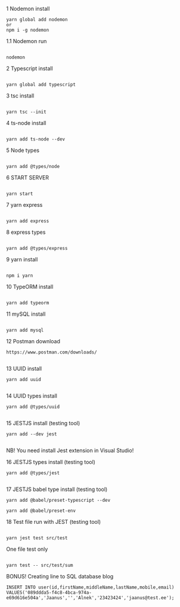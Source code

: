 1 Nodemon install

```
yarn global add nodemon
or
npm i -g nodemon
```

1.1 Nodemon run

```

nodemon

```

2 Typescript install

```

yarn global add typescript

```

3 tsc install

```

yarn tsc --init

```

4 ts-node install

```

yarn add ts-node --dev

```

5 Node types

```

yarn add @types/node

```

6 START SERVER

```

yarn start

```

7 yarn express

```

yarn add express

```

8 express types

```

yarn add @types/express

```

9 yarn install

```

npm i yarn

```

10 TypeORM install

```

yarn add typeorm

```

11 mySQL install

```

yarn add mysql

```

12 Postman download

```
https://www.postman.com/downloads/


```

13 UUID install

```
yarn add uuid


```

14 UUID types install

```
yarn add @types/uuid


```

15 JESTJS install (testing tool)

```
yarn add --dev jest


```

NB! You need install Jest extension in Visual Studio!

16 JESTJS types install (testing tool)

```
yarn add @types/jest


```

17 JESTJS babel type install (testing tool)

```
yarn add @babel/preset-typescript --dev

```

```
yarn add @babel/preset-env

```

18 Test file run with JEST (testing tool)

```

yarn jest test src/test

```

One file test only

```

yarn test -- src/test/sum

```

BONUS! Creating line to SQL database blog

```
INSERT INTO user(id,firstName,middleName,lastName,mobile,email)
VALUES('089ddda5-f4c8-4bca-974a-e69d616e504a','Jaanus','','Alnek','23423424','jaanus@test.ee');

```

